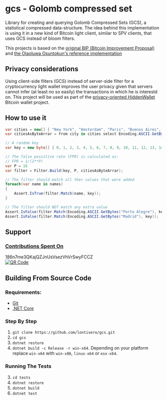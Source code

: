 # gcs - Golomb compressed set

Library for creating and querying Golomb Compressed Sets (GCS), a statistical
compressed data-structure. The idea behind this implementation is using it in a new 
kind of Bitcoin light client, similar to SPV clients, that uses GCS instead of bloom 
filters.

This projects is based on the [original BIP (Bitcoin Improvement Proposal)](https://github.com/Roasbeef/bips/blob/master/gcs_light_client.mediawiki)
and [the Olaoluwa Osuntokun's reference implementation](https://github.com/Roasbeef/btcutil/tree/gcs/gcs)

## Privacy considerations
Using client-side filters (GCS) instead of server-side filter for a cryptocurrency light wallet improves the user
privacy given that servers cannot infer (at least no so easily) the transactions in which he is interestd on. This project 
will be used as part of the [privacy-oriented HiddenWallet](https://github.com/nopara73/HiddenWallet) Bitcoin wallet project.

## How to use it


```c#
var cities = new[] { "New York", "Amsterdam", "Paris", "Buenos Aires", "La Habana" }
var citiesAsByteArrar = from city in cities select Encoding.ASCII.GetBytes(city);

// A random key
var key = new byte[] { 0, 1, 2, 3, 4, 5, 6, 7, 8, 9, 10, 11, 12, 13, 14, 15 };

// The false possitive rate (FPR) is calculated as:
// FPR = 1/(2**P)
var P = 16
var filter = Filter.Build(key, P, citiesAsByteArrar);

// The filter should match all ther values that were added
foreach(var name in names)
{
	Assert.IsTrue(filter.Match(name, key));
}

// The filter should NOT match any extra value
Assert.IsFalse(filter.Match(Encoding.ASCII.GetBytes("Porto Alegre"), key));
Assert.IsFalse(filter.Match(Encoding.ASCII.GetBytes("Madrid"), key));
```

## Support

### [Contributions Spent On](https://github.com/nopara73/HiddenWallet/blob/master/HiddenWallet.Documentation/DonationsSpentOn.md)

186n7me3QKajQZJnUsVsezVhVrSwyFCCZ  
[![QR Code](http://i.imgur.com/grc5fBP.png)](https://www.smartbit.com.au/address/186n7me3QKajQZJnUsVsezVhVrSwyFCCZ)

## Building From Source Code  
  
### Requirements:  
- [Git](https://git-scm.com/downloads)  
- [.NET Core](https://www.microsoft.com/net/core)  
  
### Step By Step
  
1. `git clone https://github.com/lontivero/gcs.git`
2. `cd gcs`  
3. `dotnet restore`  
4. `dotnet build -c Release -r win-x64`. Depending on your platform replace `win-x64` with `win-x86`, `linux-x64` or `osx-x64`.  


### Running The Tests

3. `cd tests`  
4. `dotnet restore`  
5. `dotnet build`  
6. `dotnet test`  